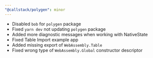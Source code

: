 ```yaml
---
"@callstack/polygen": minor
---
```


- Disabled `bob` for `polygen` package
- Fixed `yarn dev` not updating `polygen` package
- Added more diagnostic messages when working with NativeState
- Fixed Table Import example app
- Added missing export of `WebAssembly.Table`
- Fixed wrong type of `WebAssembly.Global` constructor descriptor
